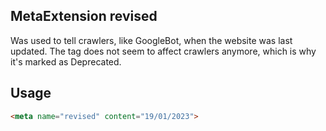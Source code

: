 ## MetaExtension revised

Was used to tell crawlers, like GoogleBot, when the website was last updated. The tag does not seem to affect crawlers anymore, which is why it's marked as <span class="badge bg-secondary">Deprecated</span>.

## Usage

````html
<meta name="revised" content="19/01/2023">
````
